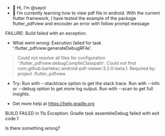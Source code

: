 - 👋 Hi, I’m @sayol
- 🌱 I’m currently learning how to view pdf file in android. With the current flutter framework, I have tested the example of the package flutter_pdfview and encouter an error with follow prompt message

FAILURE: Build failed with an exception.

* What went wrong:
Execution failed for task ':flutter_pdfview:generateDebugRFile'.
> Could not resolve all files for configuration ':flutter_pdfview:debugCompileClasspath'.
   > Could not find com.github.barteksc:android-pdf-viewer:3.2.0-beta.1.
     Required by:
         project :flutter_pdfview

* Try:
Run with --stacktrace option to get the stack trace. Run with --info or --debug option to get more log output. Run with --scan to get full insights.

* Get more help at https://help.gradle.org

BUILD FAILED in 11s
Exception: Gradle task assembleDebug failed with exit code 1

Is there something wrong?
<!---
sayol/sayol is a ✨ special ✨ repository because its `README.md` (this file) appears on your GitHub profile.
You can click the Preview link to take a look at your changes.
--->

